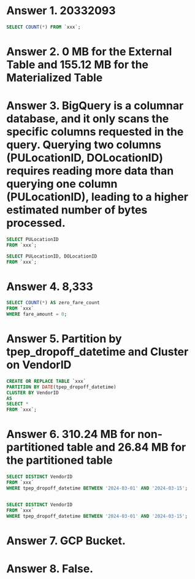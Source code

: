 # Answer 1.  20332093   

```sql
SELECT COUNT(*) FROM `xxx`;
```

# Answer 2. 0 MB for the External Table and 155.12 MB for the Materialized Table 


# Answer 3. BigQuery is a columnar database, and it only scans the specific columns requested in the query. Querying two columns (PULocationID, DOLocationID) requires reading more data than querying one column (PULocationID), leading to a higher estimated number of bytes processed.
```sql
SELECT PULocationID 
FROM `xxx`;

SELECT PULocationID, DOLocationID 
FROM `xxx`;
```


# Answer 4. 8,333
```sql
SELECT COUNT(*) AS zero_fare_count
FROM `xxx`
WHERE fare_amount = 0;

```

# Answer 5. Partition by tpep_dropoff_datetime and Cluster on VendorID
```sql
CREATE OR REPLACE TABLE `xxx`
PARTITION BY DATE(tpep_dropoff_datetime) 
CLUSTER BY VendorID 
AS
SELECT *
FROM `xxx`;
```

# Answer 6.  310.24 MB for non-partitioned table and 26.84 MB for the partitioned table
```sql
SELECT DISTINCT VendorID
FROM `xxx`
WHERE tpep_dropoff_datetime BETWEEN '2024-03-01' AND '2024-03-15';


SELECT DISTINCT VendorID
FROM `xxx`
WHERE tpep_dropoff_datetime BETWEEN '2024-03-01' AND '2024-03-15';
```

# Answer 7. GCP Bucket.

# Answer 8. False.
